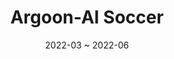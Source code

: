 ---
title: 'Argoon-AI Soccer'
date: '2022-03 ~ 2022-06'
tags: 'HTML/SCSS/React/JavaScript/Frontend'
---